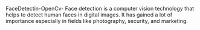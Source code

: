  FaceDetectin-OpenCv-
 Face detection is a computer vision technology that helps to detect human faces in digital images. 
 It has gained a lot of importance especially in fields like photography, security, and marketing.
